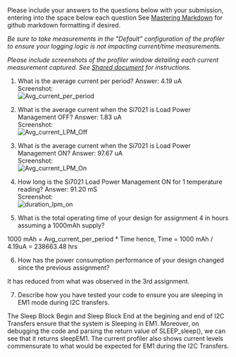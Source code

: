 Please include your answers to the questions below with your submission, entering into the space below each question
See [Mastering Markdown](https://guides.github.com/features/mastering-markdown/) for github markdown formatting if desired.

*Be sure to take measurements in the "Default" configuration of the profiler to ensure your logging logic is not impacting current/time measurements.*

*Please include screenshots of the profiler window detailing each current measurement captured.  See [Shared document](https://docs.google.com/document/d/1Ro9G2Nsr_ZXDhBYJ6YyF9CPivb--6UjhHRmVhDGySag/edit?usp=sharing) for instructions.* 

1. What is the average current per period?
   Answer: 4.19 uA
   <br>Screenshot:  
   ![Avg_current_per_period](https://github.com/CU-ECEN-5823/assignment-4-svikde/blob/master/screenshots/Assignment4/Avg_current_per_period.JPG)  

2. What is the average current when the Si7021 is Load Power Management OFF?
   Answer: 1.83 uA
   <br>Screenshot:  
   ![Avg_current_LPM_Off](https://github.com/CU-ECEN-5823/assignment-4-svikde/blob/master/screenshots/Assignment4/Avg_current_LPM_Off.JPG)  

3. What is the average current when the Si7021 is Load Power Management ON?
   Answer: 97.67 uA
   <br>Screenshot:  
   ![Avg_current_LPM_On](https://github.com/CU-ECEN-5823/assignment-4-svikde/blob/master/screenshots/Assignment4/Avg_current_LPM_On.JPG)  

4. How long is the Si7021 Load Power Management ON for 1 temperature reading?
   Answer: 91.20 mS
   <br>Screenshot:  
   ![duration_lpm_on](https://github.com/CU-ECEN-5823/assignment-4-svikde/blob/master/screenshots/Assignment4/duration_lpm_on.JPG)  

5. What is the total operating time of your design for assignment 4 in hours assuming a 1000mAh supply?

1000 mAh = Avg_current_per_period * Time
hence, Time = 1000 mAh / 4.19uA = 238663.48 hrs

6. How has the power consumption performance of your design changed since the previous assignment?

It has reduced from what was observed in the 3rd assignment.

7. Describe how you have tested your code to ensure you are sleeping in EM1 mode during I2C transfers.

The Sleep Block Begin and Sleep Block End at the begining and end of I2C Transfers ensure that the system is Sleeping in EM1.
Moreover, on debugging the code and parsing the return value of SLEEP_sleep(), we can see that it returns sleepEM1. The current
profiler also shows current levels commensurate to what would be expected for EM1 during the I2C Transfers.